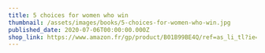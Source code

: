 ```yaml
---
title: 5 choices for women who win
thumbnail: /assets/images/books/5-choices-for-women-who-win.jpg
published_date: 2020-07-06T00:00:00.000Z
shop_link: https://www.amazon.fr/gp/product/B01B99BE4Q/ref=as_li_tl?ie=UTF8&camp=1642&creative=6746&creativeASIN=B01B99BE4Q&linkCode=as2&tag=aliapourvous-21&linkId=948c5d63e0d2cbe6e08b0375e4f196b8
---
```

